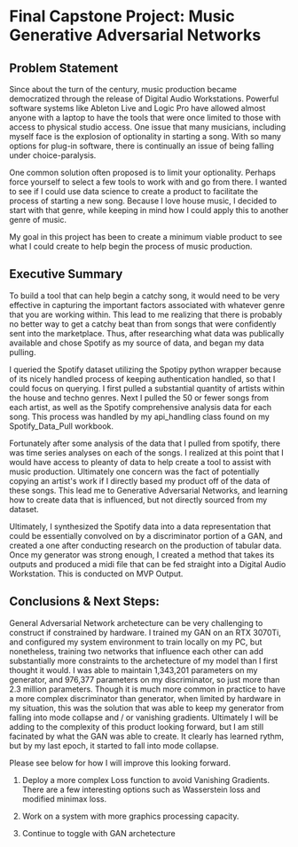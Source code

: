 # Final Capstone Project: Music Generative Adversarial Networks

## Problem Statement

Since about the turn of the century, music production became democratized through the release of Digital Audio Workstations. Powerful software systems like Ableton Live and Logic Pro have allowed almost anyone with a laptop to have the tools that were once limited to those with access to physical studio access. One issue that many musicians, including myself face is the explosion of optionality in starting a song. With so many options for plug-in software, there is continually an issue of being falling under choice-paralysis.

One common solution often proposed is to limit your optionality. Perhaps force yourself to select a few tools to work with and go from there. I wanted to see if I could use data science to create a product to facilitate the process of starting a new song. Because I love house music, I decided to start with that genre, while keeping in mind how I could apply this to another genre of music.

My goal in this project has been to create a minimum viable product to see what I could create to help begin the process of music production.

## Executive Summary

To build a tool that can help begin a catchy song, it would need to be very effective in capturing the important factors associated with whatever genre that you are working within. This lead to me realizing that there is probably no better way to get a catchy beat than from songs that were confidently sent into the marketplace. Thus, after researching what data was publically available and chose Spotify as my source of data, and began my data pulling.

I queried the Spotify dataset utilizing the Spotipy python wrapper because of its nicely handled process of keeping authentication handled, so that I could focus on querying. I first pulled a substantial quantity of artists within the house and techno genres. Next I pulled the 50 or fewer songs from each artist, as well as the Spotify comprehensive analysis data for each song. This process was handled by my api_handling class found on my Spotify_Data_Pull workbook.

Fortunately after some analysis of the data that I pulled from spotify, there was time series analyses on each of the songs. I realized at this point that I would have access to pleanty of data to help create a tool to assist with music production. Ultimately one concern was the fact of potentially copying an artist's work if I directly based my product off of the data of these songs. This lead me to Generative Adversarial Networks, and learning how to create data that is influenced, but not directly sourced from my dataset.

Ultimately, I synthesized the Spotify data into a data representation that could be essentially convolved on by a discriminator portion of a GAN, and created a one after conducting research on the production of tabular data. Once my generator was strong enough, I created a method that takes its outputs and produced a midi file that can be fed straight into a Digital Audio Workstation. This is conducted on MVP Output.

## Conclusions & Next Steps:
General Adversarial Network archetecture can be very challenging to construct if constrained by hardware. I trained my GAN on an RTX 3070Ti, and configured my system environment to train locally on my PC, but nonetheless, training two networks that influence each other can add substantially more constraints to the archetecture of my model than I first thought it would. I was able to maintain 1,343,201 parameters on my generator, and 976,377 parameters on my discriminator, so just more than 2.3 million parameters. Though it is much more common in practice to have a more complex discriminator than generator, when limited by hardware in my situation, this was the solution that was able to keep my generator from falling into mode collapse and / or vanishing gradients. Ultimately I will be adding to the complexity of this product looking forward, but I am still facinated by what the GAN was able to create. It clearly has learned rythm, but by my last epoch, it started to fall into mode collapse.

Please see below for how I will improve this looking forward.

1. Deploy a more complex Loss function to avoid Vanishing Gradients. There are a few interesting options such as Wasserstein loss and modified minimax loss.

2. Work on a system with more graphics processing capacity.

3. Continue to toggle with GAN archetecture
